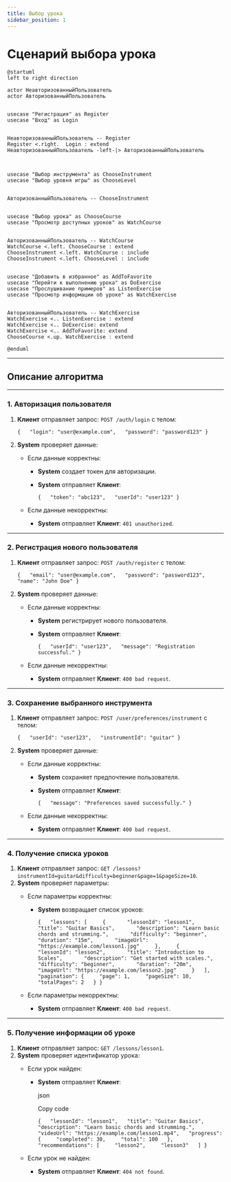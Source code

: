 ```yaml
---
title: Выбор урока
sidebar_position: 1
---
```

# Сценарий выбора урока 


```
@startuml
left to right direction

actor НеавторизованныйПользователь
actor АвторизованныйПользователь


usecase "Регистрация" as Register
usecase "Вход" as Login


НеавторизованныйПользователь -- Register
Register <.right.  Login : extend
НеавторизованныйПользователь -left-|> АвторизованныйПользователь



usecase "Выбор инструмента" as ChooseInstrument
usecase "Выбор уровня игры" as ChooseLevel


АвторизованныйПользователь -- ChooseInstrument


usecase "Выбор урока" as ChooseCourse
usecase "Просмотр доступных уроков" as WatchCourse


АвторизованныйПользователь -- WatchCourse
WatchCourse <.left. ChooseCourse : extend
ChooseInstrument <.left. WatchCourse : include
ChooseInstrument <.left. ChooseLevel : include


usecase "Добавить в избранное" as AddToFavorite
usecase "Перейти к выполнению урока" as DoExercise
usecase "Прослушивание примеров" as ListenExercise
usecase "Просмотр информации об уроке" as WatchExercise
 

АвторизованныйПользователь -- WatchExercise
WatchExercise <.. ListenExercise : extend
WatchExercise <.. DoExercise: extend
WatchExercise <.. AddToFavorite: extend
ChooseCourse <.up. WatchExercise : extend

@enduml

```
---
## Описание алгоритма
---
### **1. Авторизация пользователя**

1. **Клиент** отправляет запрос: `POST /auth/login` с телом:
    
    `{   "login": "user@example.com",   "password": "password123" }`
    
2. **System** проверяет данные:
    - Если данные корректны:
        - **System** создает токен для авторизации.
        - **System** отправляет **Клиент**:

            `{   "token": "abc123",   "userId": "user123" }`
            
    - Если данные некорректны:
        - **System** отправляет **Клиент**: `401 unauthorized`.

---
### **2. Регистрация нового пользователя**

1. **Клиент** отправляет запрос: `POST /auth/register` с телом:
    
    `{   "email": "user@example.com",   "password": "password123",   "name": "John Doe" }`
    
2. **System** проверяет данные:
    - Если данные корректны:
        - **System** регистрирует нового пользователя.
        - **System** отправляет **Клиент**:
            
            `{   "userId": "user123",   "message": "Registration successful." }`
            
    - Если данные некорректны:
        - **System** отправляет **Клиент**: `400 bad request`.

---
### **3. Сохранение выбранного инструмента**

1. **Клиент** отправляет запрос: `POST /user/preferences/instrument` с телом:

    `{   "userId": "user123",   "instrumentId": "guitar" }`
    
2. **System** проверяет данные:
    - Если данные корректны:
        - **System** сохраняет предпочтение пользователя.
        - **System** отправляет **Клиент**:
            
            `{   "message": "Preferences saved successfully." }`
            
    - Если данные некорректны:
        - **System** отправляет **Клиент**: `400 bad request`.

---
### **4. Получение списка уроков**

1. **Клиент** отправляет запрос: `GET /lessons?instrumentId=guitar&difficulty=beginner&page=1&pageSize=10`.
2. **System** проверяет параметры:
    - Если параметры корректны:
        - **System** возвращает список уроков:
            
            `{   "lessons": [     {       "lessonId": "lesson1",       "title": "Guitar Basics",       "description": "Learn basic chords and strumming.",       "difficulty": "beginner",       "duration": "15m",       "imageUrl": "https://example.com/lesson1.jpg"     },     {       "lessonId": "lesson2",       "title": "Introduction to Scales",       "description": "Get started with scales.",       "difficulty": "beginner",       "duration": "20m",       "imageUrl": "https://example.com/lesson2.jpg"     }   ],   "pagination": {     "page": 1,     "pageSize": 10,     "totalPages": 2   } }`
            
    - Если параметры некорректны:
        - **System** отправляет **Клиент**: `400 bad request`.

---
### **5. Получение информации об уроке**

1. **Клиент** отправляет запрос: `GET /lessons/lesson1`.
2. **System** проверяет идентификатор урока:
    - Если урок найден:
        - **System** отправляет **Клиент**:
            
            json
            
            Copy code
            
            `{   "lessonId": "lesson1",   "title": "Guitar Basics",   "description": "Learn basic chords and strumming.",   "videoUrl": "https://example.com/lesson1.mp4",   "progress": {     "completed": 30,     "total": 100   },   "recommendations": [     "lesson2",     "lesson3"   ] }`
            
    - Если урок не найден:
        - **System** отправляет **Клиент**: `404 not found`.
